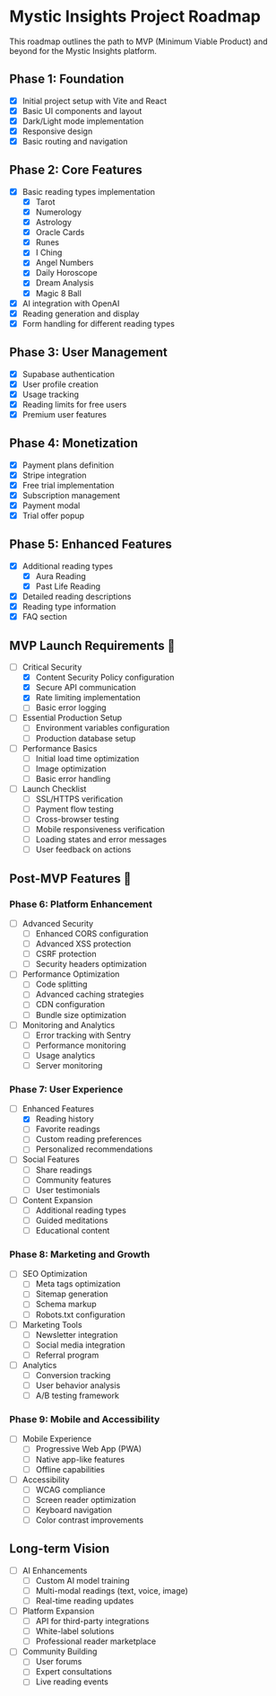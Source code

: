 # Mystic Insights Project Roadmap

This roadmap outlines the path to MVP (Minimum Viable Product) and beyond for the Mystic Insights platform.

## Phase 1: Foundation 
- [x] Initial project setup with Vite and React
- [x] Basic UI components and layout
- [x] Dark/Light mode implementation
- [x] Responsive design
- [x] Basic routing and navigation

## Phase 2: Core Features 
- [x] Basic reading types implementation
  - [x] Tarot
  - [x] Numerology
  - [x] Astrology
  - [x] Oracle Cards
  - [x] Runes
  - [x] I Ching
  - [x] Angel Numbers
  - [x] Daily Horoscope
  - [x] Dream Analysis
  - [x] Magic 8 Ball
- [x] AI integration with OpenAI
- [x] Reading generation and display
- [x] Form handling for different reading types

## Phase 3: User Management 
- [x] Supabase authentication
- [x] User profile creation
- [x] Usage tracking
- [x] Reading limits for free users
- [x] Premium user features

## Phase 4: Monetization 
- [x] Payment plans definition
- [x] Stripe integration
- [x] Free trial implementation
- [x] Subscription management
- [x] Payment modal
- [x] Trial offer popup

## Phase 5: Enhanced Features 
- [x] Additional reading types
  - [x] Aura Reading
  - [x] Past Life Reading
- [x] Detailed reading descriptions
- [x] Reading type information
- [x] FAQ section

## MVP Launch Requirements 🚧
- [ ] Critical Security
  - [x] Content Security Policy configuration
  - [x] Secure API communication
  - [x] Rate limiting implementation
  - [ ] Basic error logging
- [ ] Essential Production Setup
  - [ ] Environment variables configuration
  - [ ] Production database setup
- [ ] Performance Basics
  - [ ] Initial load time optimization
  - [ ] Image optimization
  - [ ] Basic error handling
- [ ] Launch Checklist
  - [ ] SSL/HTTPS verification
  - [ ] Payment flow testing
  - [ ] Cross-browser testing
  - [ ] Mobile responsiveness verification
  - [ ] Loading states and error messages
  - [ ] User feedback on actions

## Post-MVP Features 🔄
### Phase 6: Platform Enhancement
- [ ] Advanced Security
  - [ ] Enhanced CORS configuration
  - [ ] Advanced XSS protection
  - [ ] CSRF protection
  - [ ] Security headers optimization
- [ ] Performance Optimization
  - [ ] Code splitting
  - [ ] Advanced caching strategies
  - [ ] CDN configuration
  - [ ] Bundle size optimization
- [ ] Monitoring and Analytics
  - [ ] Error tracking with Sentry
  - [ ] Performance monitoring
  - [ ] Usage analytics
  - [ ] Server monitoring

### Phase 7: User Experience
- [ ] Enhanced Features
  - [x] Reading history
  - [ ] Favorite readings
  - [ ] Custom reading preferences
  - [ ] Personalized recommendations
- [ ] Social Features
  - [ ] Share readings
  - [ ] Community features
  - [ ] User testimonials
- [ ] Content Expansion
  - [ ] Additional reading types
  - [ ] Guided meditations
  - [ ] Educational content

### Phase 8: Marketing and Growth
- [ ] SEO Optimization
  - [ ] Meta tags optimization
  - [ ] Sitemap generation
  - [ ] Schema markup
  - [ ] Robots.txt configuration
- [ ] Marketing Tools
  - [ ] Newsletter integration
  - [ ] Social media integration
  - [ ] Referral program
- [ ] Analytics
  - [ ] Conversion tracking
  - [ ] User behavior analysis
  - [ ] A/B testing framework

### Phase 9: Mobile and Accessibility
- [ ] Mobile Experience
  - [ ] Progressive Web App (PWA)
  - [ ] Native app-like features
  - [ ] Offline capabilities
- [ ] Accessibility
  - [ ] WCAG compliance
  - [ ] Screen reader optimization
  - [ ] Keyboard navigation
  - [ ] Color contrast improvements

## Long-term Vision
- [ ] AI Enhancements
  - [ ] Custom AI model training
  - [ ] Multi-modal readings (text, voice, image)
  - [ ] Real-time reading updates
- [ ] Platform Expansion
  - [ ] API for third-party integrations
  - [ ] White-label solutions
  - [ ] Professional reader marketplace
- [ ] Community Building
  - [ ] User forums
  - [ ] Expert consultations
  - [ ] Live reading events
